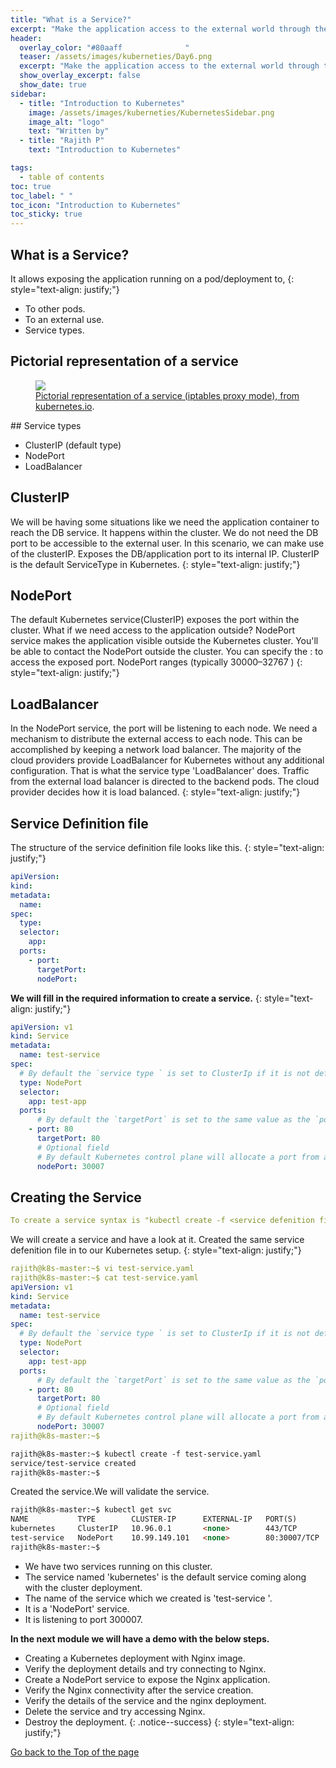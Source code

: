 ```yaml
---
title: "What is a Service?"
excerpt: "Make the application access to the external world through the Kubernetes service."
header:
  overlay_color: "#80aaff              "
  teaser: /assets/images/kuberneties/Day6.png
  excerpt: "Make the application access to the external world through the Kubernetes service."
  show_overlay_excerpt: false
  show_date: true
sidebar:
  - title: "Introduction to Kubernetes"
    image: /assets/images/kuberneties/KubernetesSidebar.png
    image_alt: "logo"
    text: "Written by"
  - title: "Rajith P"
    text: "Introduction to Kubernetes"

tags:
  - table of contents
toc: true
toc_label: " "
toc_icon: "Introduction to Kubernetes"
toc_sticky: true
---
```


## What is a Service?

It allows exposing the application running on a pod/deployment to,
{: style="text-align: justify;"}
* To other pods.
* To an external use.
* Service types.

## Pictorial representation of a service 

<figure>
	<a href="https://d33wubrfki0l68.cloudfront.net/e351b830334b8622a700a8da6568cb081c464a9b/13020/images/docs/services-userspace-overview.svg"><img src="https://d33wubrfki0l68.cloudfront.net/e351b830334b8622a700a8da6568cb081c464a9b/13020/images/docs/services-userspace-overview.svg"></a>
	<figcaption><a href="https://kubernetes.io/docs/concepts/services-networking/service/" title="Pictorial representation of a service 
, on kubernetes.io">Pictorial representation of a service (iptables proxy mode), from kubernetes.io</a>.</figcaption>
</figure>
## Service types

* ClusterIP (default type)
* NodePort
* LoadBalancer


## ClusterIP

We will be having some situations like we need the application container to reach the DB service. It happens within the cluster. We do not need the DB port to be accessible to the external user. In this scenario, we can make use of the clusterIP. Exposes the DB/application port to its internal IP. ClusterIP is the default ServiceType in Kubernetes.
{: style="text-align: justify;"}

## NodePort

The default Kubernetes service(ClusterIP) exposes the port within the cluster. What if we need access to the application outside? NodePort service makes the application visible outside the Kubernetes cluster.
You'll be able to contact the NodePort outside the cluster. You can specify the <NodeIP>:<NodePort> to access the exposed port.
NodePort ranges (typically 30000–32767 ) 
{: style="text-align: justify;"}
## LoadBalancer

In the NodePort service, the port will be listening to each node. We need a mechanism to distribute the external access to each node. This can be accomplished by keeping a network load balancer. The majority of the cloud providers provide LoadBalancer for Kubernetes without any additional configuration. That is what the service type 'LoadBalancer' does. Traffic from the external load balancer is directed to the backend pods. The cloud provider decides how it is load balanced.
{: style="text-align: justify;"}
## Service Definition file 

The structure of the service definition file looks like this.
{: style="text-align: justify;"}

```yaml
apiVersion: 
kind: 
metadata:
  name: 
spec:
  type: 
  selector:
    app: 
  ports:
    - port: 
      targetPort: 
      nodePort: 
```
**We will fill in the required information to create a service.**
{: style="text-align: justify;"}

```yaml
apiVersion: v1
kind: Service
metadata:
  name: test-service
spec:
  # By default the `service type ` is set to ClusterIp if it is not defined in the defenition file.
  type: NodePort
  selector:
    app: test-app
  ports:
      # By default the `targetPort` is set to the same value as the `port` field.
    - port: 80
      targetPort: 80
      # Optional field
      # By default Kubernetes control plane will allocate a port from a range (default: 30000-32767)
      nodePort: 30007
```
## Creating the Service 

```yaml
To create a service syntax is "kubectl create -f <service defenition file name >" 
```
We will create a service and have a look at it.
Created the same service defenition file in to our Kubernetes setup.
{: style="text-align: justify;"}
```yaml
rajith@k8s-master:~$ vi test-service.yaml
rajith@k8s-master:~$ cat test-service.yaml 
apiVersion: v1
kind: Service
metadata:
  name: test-service
spec:
  # By default the `service type ` is set to ClusterIp if it is not defined in the defenition file.
  type: NodePort
  selector:
    app: test-app
  ports:
      # By default the `targetPort` is set to the same value as the `port` field.
    - port: 80
      targetPort: 80
      # Optional field
      # By default Kubernetes control plane will allocate a port from a range (default: 30000-32767)
      nodePort: 30007
rajith@k8s-master:~$ 
```

```markdown
rajith@k8s-master:~$ kubectl create -f test-service.yaml
service/test-service created
rajith@k8s-master:~$
```

Created the service.We will validate the service.

```markdown
rajith@k8s-master:~$ kubectl get svc 
NAME           TYPE        CLUSTER-IP      EXTERNAL-IP   PORT(S)        AGE
kubernetes     ClusterIP   10.96.0.1       <none>        443/TCP        24d
test-service   NodePort    10.99.149.101   <none>        80:30007/TCP   7s
rajith@k8s-master:~$ 
```

* We have two services running on this cluster.
* The service named 'kubernetes' is the default service coming along with the cluster deployment.
* The name of the service which we created is 'test-service '.
* It is a 'NodePort' service.
* It is listening to port 300007.

**In the next module we will have a demo with the below steps.**

* Creating a Kubernetes deployment with Nginx image.
* Verify the deployment details and try connecting to Nginx.
* Create a NodePort service to expose the Nginx application.
* Verify the Nginx connectivity after the service creation.
* Verify the details of the service and the nginx deployment.
* Delete the service and try accessing Nginx.
* Destroy the deployment.
{: .notice--success}
{: style="text-align: justify;"}

<div markdown="0"><a href="#" class="btn btn--success">Go back to the Top of the page </a></div>



